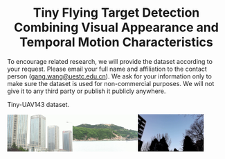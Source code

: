 <div align="center">
  <h1>Tiny Flying Target Detection Combining Visual Appearance and Temporal Motion Characteristics</h1>
</div>

To encourage related research, we will provide the dataset according to your request.  Please email your full name and affiliation to the contact person (gang.wang@uestc.edu.cn).  We ask for your information only to make sure the dataset is used for non-commercial purposes.  We will not give it to any third party or publish it publicly anywhere.

Tiny-UAV143 dataset.
<!---
![contents](./dataset/0.jpg)
-->
<img src="dataset/0.jpg" width="30%"><img src="dataset/1.jpg" width="30%"><img src="dataset/2.jpg" width="30%">


